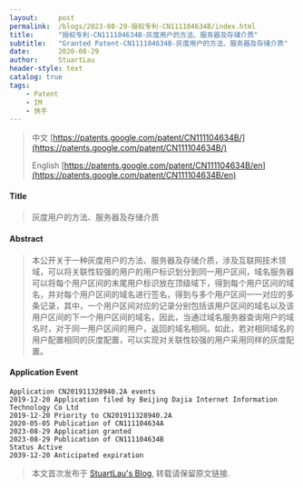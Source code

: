 ```yaml
---
layout:     post
permalink:  /blogs/2023-08-29-授权专利-CN111104634B/index.html
title:      "授权专利-CN111104634B-灰度用户的方法、服务器及存储介质"
subtitle:   "Granted Patent-CN111104634B-灰度用户的方法、服务器及存储介质"
date:       2020-08-29
author:     StuartLau
header-style: text
catalog: true
tags:
    - Patent
    - IM
    - 快手
---
```

> 中文 [https://patents.google.com/patent/CN111104634B/](https://patents.google.com/patent/CN111104634B/)
>
> English [https://patents.google.com/patent/CN111104634B/en](https://patents.google.com/patent/CN111104634B/en)

#### Title
> 灰度用户的方法、服务器及存储介质




#### Abstract
> 本公开关于一种灰度用户的方法、服务器及存储介质，涉及互联网技术领域，可以将关联性较强的用户的用户标识划分到同一用户区间，域名服务器可以将每个用户区间的末尾用户标识放在顶级域下，得到每个用户区间的域名，并对每个用户区间的域名进行签名，得到与多个用户区间一一对应的多条记录，其中，一个用户区间对应的记录分别包括该用户区间的域名以及该用户区间的下一个用户区间的域名，因此，当通过域名服务器查询用户的域名时，对于同一用户区间的用户，返回的域名相同。如此，若对相同域名的用户配置相同的灰度配置，可以实现对关联性较强的用户采用同样的灰度配置。





#### Application Event
```
Application CN201911328940.2A events 
2019-12-20 Application filed by Beijing Dajia Internet Information Technology Co Ltd
2019-12-20 Priority to CN201911328940.2A
2020-05-05 Publication of CN111104634A
2023-08-29 Application granted
2023-08-29 Publication of CN111104634B
Status Active
2039-12-20 Anticipated expiration
```
> 本文首次发布于 [StuartLau's Blog](https://stuartlau.github.io), 
转载请保留原文链接.
